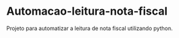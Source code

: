 # Automacao-leitura-nota-fiscal
Projeto para automatizar a leitura de nota fiscal utilizando python. 
